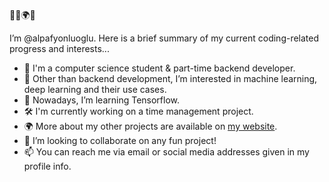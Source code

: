 👋🏻🌍❕

I’m @alpafyonluoglu. Here is a brief summary of my current coding-related progress and interests...

- 🏫 I'm a computer science student & part-time backend developer.
- 👀 Other than backend development, I’m interested in machine learning, deep learning and their use cases.
- 🌱 Nowadays, I’m learning Tensorflow.
- 🛠️ I'm currently working on a time management project.
- 🌍 More about my other projects are available on [my website](https://alpafyonluoglu.dev).
- 💞️ I’m looking to collaborate on any fun project!
- 📫 You can reach me via email or social media addresses given in my profile info.
